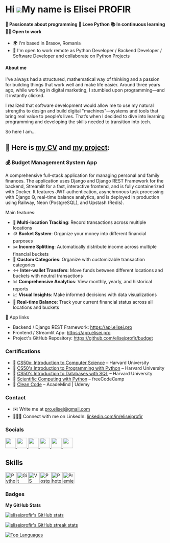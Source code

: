 Hi ![](https://user-images.githubusercontent.com/18350557/176309783-0785949b-9127-417c-8b55-ab5a4333674e.gif)My name is Elisei PROFIR
=====================================================================================================================================
#### 🤩 Passionate about programming 🐍 Love Python 📚 In continuous learning 🤝🏻 Open to work
* 🌍 I'm based in Brasov, Romania
* 🤝 I'm open to work remote as Python Developer / Backend Developer / Software Developer and collaborate on Python Projects
#### About me
I've always had a structured, mathematical way of thinking and a passion for building things that work well and make life easier. Around three years ago, while working in digital marketing, I stumbled upon programming—and it instantly clicked.

I realized that software development would allow me to use my natural strengths to design and build digital "machines"—systems and tools that bring real value to people’s lives. That’s when I decided to dive into learning programming and developing the skills needed to transition into tech.

So here I am...

## 📄 Here is [my CV](https://github.com/eliseiprofir/eliseiprofir/blob/main/2_cv/CV_Elisei_PROFIR.pdf) and [my project](https://github.com/eliseiprofir/budget):

### 💰 Budget Management System App 

A comprehensive full-stack application for managing personal and family finances. The application uses Django and Django REST Framework for the backend, Streamlit for a fast, interactive frontend, and is fully containerized with Docker. It features JWT authentication, asynchronous task processing with Django Q, real-time balance analytics, and is deployed in production using Railway, Neon (PostgreSQL), and Upstash (Redis).

Main features:
* 🏦 **Multi-location Tracking**: Record transactions across multiple locations
* 🪙 **Bucket System**: Organize your money into different financial purposes
* ✂️ **Income Splitting**: Automatically distribute income across multiple financial buckets
* 🔖 **Custom Categories**: Organize with customizable transaction categories
* ↔️ **Inter-wallet Transfers**: Move funds between different locations and buckets with neutral transactions
* 📊 **Comprehensive Analytics**: View monthly, yearly, and historical reports
* 📈 **Visual Insights**: Make informed decisions with data visualizations
* 📱 **Real-time Balance**: Track your current financial status across all locations and buckets

🔗 App links
- Backend / Django REST Framework: https://api.elisei.pro
- Frontend / Streamlit App: https://app.elisei.pro
- Project's GitHub Repository: https://github.com/eliseiprofir/budget

### Certifications
* 📜 [CS50x: Introduction to Computer Science](https://certificates.cs50.io/e9c0eebe-03cb-45cd-909c-69323cbdc705) – Harvard University
* 📜 [CS50's Introduction to Programming with Python](https://certificates.cs50.io/63506548-db19-42b9-80de-3c045636d587.pdf) – Harvard University
* 📜 [CS50's Introduction to Databases with SQL](https://certificates.cs50.io/91539629-c258-4f6e-b4eb-a1c1b8120b1d.pdf) – Harvard University
* 📜 [Scientific Computing with Python](https://www.freecodecamp.org/certification/proelisei/scientific-computing-with-python-v7) – freeCodeCamp
* 📜 [Clean Code](https://www.udemy.com/certificate/UC-6162c1c2-ec76-4224-a9fc-2145533e0a83/) – AcadeMind | Udemy

### Contact
* ✉️ Write me at [pro.elisei@gmail.com](mailto:pro.elisei@gmail.com)
* 🙋🏻‍♂️ Connect with me on LinkedIn: [linkedin.com/in/eliseiprofir](https://www.linkedin.com/in/eliseiprofir/)

### Socials

<p align="left">

<a href="https://www.github.com/eliseiprofir" target="_blank" rel="noreferrer">
<picture>
<source media="(prefers-color-scheme: dark)" srcset="https://raw.githubusercontent.com/danielcranney/readme-generator/main/public/icons/socials/github-dark.svg" />
<source media="(prefers-color-scheme: light)" srcset="https://raw.githubusercontent.com/danielcranney/readme-generator/main/public/icons/socials/github.svg" />
<img src="https://raw.githubusercontent.com/danielcranney/readme-generator/main/public/icons/socials/github.svg" width="32" height="32" />
</picture>
</a>

<a href="https://www.linkedin.com/in/eliseiprofir" target="_blank" rel="noreferrer">
<picture>
<source media="(prefers-color-scheme: dark)" srcset="https://raw.githubusercontent.com/danielcranney/readme-generator/main/public/icons/socials/linkedin-dark.svg" />
<source media="(prefers-color-scheme: light)" srcset="https://raw.githubusercontent.com/danielcranney/readme-generator/main/public/icons/socials/linkedin.svg" />
<img src="https://raw.githubusercontent.com/danielcranney/readme-generator/main/public/icons/socials/linkedin.svg" width="32" height="32" />
</picture>
</a>

<a href="https://www.facebook.com/eliseiprofir" target="_blank" rel="noreferrer">
<picture>
<source media="(prefers-color-scheme: dark)" srcset="https://raw.githubusercontent.com/danielcranney/readme-generator/main/public/icons/socials/facebook-dark.svg" />
<source media="(prefers-color-scheme: light)" srcset="https://raw.githubusercontent.com/danielcranney/readme-generator/main/public/icons/socials/facebook.svg" />
<img src="https://raw.githubusercontent.com/danielcranney/readme-generator/main/public/icons/socials/facebook.svg" width="32" height="32" />
</picture>
</a>

<a href="http://www.instagram.com/pro.elisei" target="_blank" rel="noreferrer">
<picture>
<source media="(prefers-color-scheme: dark)" srcset="https://raw.githubusercontent.com/danielcranney/readme-generator/main/public/icons/socials/instagram-dark.svg" />
<source media="(prefers-color-scheme: light)" srcset="https://raw.githubusercontent.com/danielcranney/readme-generator/main/public/icons/socials/instagram.svg" />
<img src="https://raw.githubusercontent.com/danielcranney/readme-generator/main/public/icons/socials/instagram.svg" width="32" height="32" />
</picture>
</a>

<a href="https://www.youtube.com/@pro.elisei" target="_blank" rel="noreferrer">
<picture>
<source media="(prefers-color-scheme: dark)" srcset="https://raw.githubusercontent.com/danielcranney/readme-generator/main/public/icons/socials/youtube-dark.svg" />
<source media="(prefers-color-scheme: light)" srcset="https://raw.githubusercontent.com/danielcranney/readme-generator/main/public/icons/socials/youtube.svg" />
<img src="https://raw.githubusercontent.com/danielcranney/readme-generator/main/public/icons/socials/youtube.svg" width="32" height="32" />
</picture> </a>

<a href="https://discord.com/users/pro.elisei" target="_blank" rel="noreferrer">
<picture>
<source media="(prefers-color-scheme: dark)" srcset="https://raw.githubusercontent.com/danielcranney/readme-generator/main/public/icons/socials/discord-dark.svg" />
<source media="(prefers-color-scheme: light)" srcset="https://raw.githubusercontent.com/danielcranney/readme-generator/main/public/icons/socials/discord.svg" />
<img src="https://raw.githubusercontent.com/danielcranney/readme-generator/main/public/icons/socials/discord.svg" width="32" height="32" />
</picture>
</a>

</p>

## Skills

<p align="left">
<a href="https://www.python.org/" target="_blank" rel="noreferrer"><img src="https://raw.githubusercontent.com/danielcranney/readme-generator/main/public/icons/skills/python-colored.svg" width="36" height="36" alt="Python" /></a><a href="https://git-scm.com/" target="_blank" rel="noreferrer"><img src="https://raw.githubusercontent.com/danielcranney/readme-generator/main/public/icons/skills/git-colored.svg" width="36" height="36" alt="Git" /></a><a href="https://code.visualstudio.com/" target="_blank" rel="noreferrer"><img src="https://raw.githubusercontent.com/danielcranney/readme-generator/main/public/icons/skills/visualstudiocode.svg" width="36" height="36" alt="VS Code" /></a><a href="https://www.postgresql.org/" target="_blank" rel="noreferrer"><img src="https://raw.githubusercontent.com/danielcranney/readme-generator/main/public/icons/skills/postgresql-colored.svg" width="36" height="36" alt="PostgreSQL" /></a><a href="https://www.adobe.com/uk/products/photoshop.html" target="_blank" rel="noreferrer"><img src="https://raw.githubusercontent.com/danielcranney/readme-generator/main/public/icons/skills/photoshop-colored.svg" width="36" height="36" alt="Photoshop" /></a><a href="https://www.adobe.com/uk/products/premiere.html" target="_blank" rel="noreferrer"><img src="https://raw.githubusercontent.com/danielcranney/readme-generator/main/public/icons/skills/premierepro-colored.svg" width="36" height="36" alt="Premiere Pro" /></a>
</p>

### Badges

<b>My GitHub Stats</b>

<a href="https://www.github.com/eliseiprofir"><img src="https://github-readme-stats.vercel.app/api?username=eliseiprofir&show_icons=true&hide=&count_private=true&title_color=0891b2&text_color=ffffff&icon_color=0891b2&bg_color=1c1917&hide_border=true&show_icons=true" alt="eliseiprofir's GitHub stats"></a>

<a href="https://www.github.com/eliseiprofir"><img src="https://github-readme-streak-stats.herokuapp.com/?user=eliseiprofir&stroke=ffffff&background=1c1917&ring=0891b2&fire=0891b2&currStreakNum=ffffff&currStreakLabel=0891b2&sideNums=ffffff&sideLabels=ffffff&dates=ffffff&hide_border=true" alt="eliseiprofir's GitHub streak stats"></a>

<a href="https://www.github.com/eliseiprofir"><img src="https://github-readme-stats.vercel.app/api/top-langs/?username=eliseiprofir&langs_count=10&title_color=0891b2&text_color=ffffff&icon_color=0891b2&bg_color=1c1917&hide_border=true&locale=en&custom_title=Top%20%Languages" alt="Top Languages"></a>
